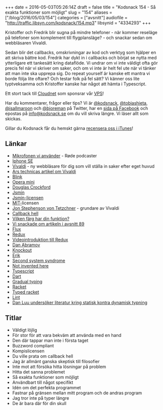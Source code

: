 +++
date = 2016-05-03T05:26:14Z
draft = false
title = "Kodsnack 154 - Så exakta funktioner som möjligt"
slug = "154"
aliases = ["/blog/2016/05/03/154"]
categories = ["avsnitt"]
audiofile = "http://traffic.libsyn.com/kodsnack/154.mp3"
libsynid = "4334293"
+++

Kristoffer och Fredrik blir sugna på mindre telefoner - när kommer reseläge på telefoner som komplement till flygplansläge? - och snackar sedan om webbläsaren Vivaldi.

Sedan blir det callbacks, omskrivningar av kod och verktyg som hjälper en att skriva bättre kod. Fredrik har dykt in i callbacks och börjat se nytta med ytterligare ett tankesätt kring dataflöde. Vi undrar om vi inte väldigt ofta gör precis fel när vi skriver om saker, och om vi inte är helt fel ute när vi tänker att man inte ska upprepa sig. Do repeat yourself är kanske ett mantra vi borde följa lite oftare? Och testar folk på fel sätt? Vi känner oss lite typtveksamma och Kristoffer kanske har något att hämta i Typescript.

Ett stort tack till [Cloudnet](http://www.cloudnet.se) som sponsrar vår [VPS](http://en.wikipedia.org/wiki/Virtual_private_server)!

Har du kommentarer, frågor eller tips? Vi är [@kodsnack](https://www.twitter.com/kodsnack), [@tobiashieta](https://www.twitter.com/tobiashieta), [@isallmaroon](https://www.twitter.com/isallmaroon) och [@bjoreman](https://www.twitter.com/bjoreman) på Twitter, har en [sida på Facebook](https://www.facebook.com/kodsnack) och epostas på [info@kodsnack.se](mailto:info@kodsnack.se) om du vill skriva längre. Vi läser allt som skickas.

Gillar du Kodsnack får du hemskt gärna [recensera oss i iTunes](http://itunes.apple.com/se/podcast/kodsnack/id561631498?l=en)!

## Länkar ##
* [Mikrofonen vi använder](http://www.rode.com/microphones/podcaster) - Røde podcaster
* [Iphone SE](https://en.wikipedia.org/wiki/IPhone_SE)
* [Vivaldi](https://vivaldi.com/) - ny webbläsare för dig som vill ställa in saker efter eget huvud
* [Ars technicas artikel om Vivaldi](http://arstechnica.com/information-technology/2016/04/even-at-1-0-vivaldi-closes-in-on-the-cure-for-the-common-browser/2/)
* [Blink](https://en.wikipedia.org/wiki/Blink_%28web_engine%29)
* [Opera mini](https://en.wikipedia.org/wiki/Opera_Mini)
* [Douglas Crockford](https://en.wikipedia.org/wiki/Douglas_Crockford)
* [Jsmin](http://www.crockford.com/javascript/jsmin.html)
* [Jsmin-licensen](https://en.wikipedia.org/wiki/Douglas_Crockford#.22Good.2C_not_Evil.22)
* [MIT-](https://en.wikipedia.org/wiki/MIT_License)licensen
* [Jon Stephenson von Tetzchner](https://en.wikipedia.org/wiki/Jon_Stephenson_von_Tetzchner) - grundare av Vivaldi
* [Callback hell](http://callbackhell.com/)
* [Vilken färg har din funktion?](http://journal.stuffwithstuff.com/2015/02/01/what-color-is-your-function/)
* [Vi snackade om artikeln i avsnitt 89](http://kodsnack.se/89/)
* [Flux](https://facebook.github.io/react/docs/flux-overview.html)
* [Redux](http://redux.js.org/index.html)
* [Videointroduktion till Redux](https://egghead.io/series/getting-started-with-redux)
* [Dan Abramov](https://twitter.com/dan_abramov?lang=sv)
* [Knockout](http://knockoutjs.com/)
* [Erik](https://twitter.com/erikbrannstrom)
* [Second system syndrome](https://en.wikipedia.org/wiki/Second-system_effect)
* [Not invented here](https://en.wikipedia.org/wiki/Not_invented_here)
* [Typescript](https://en.wikipedia.org/wiki/TypeScript)
* [Dart](https://en.wikipedia.org/wiki/Dart_%28programming_language%29)
* [Gradual typing](https://en.wikipedia.org/wiki/Gradual_typing)
* [Racket](https://en.wikipedia.org/wiki/Racket_%28programming_language%29)
* [Typed racket](http://docs.racket-lang.org/ts-guide/)
* [Lint](https://en.wikipedia.org/wiki/Lint_%28software%29)
* [Dan Luu undersöker literatur kring statisk kontra dynamisk typning](http://danluu.com/empirical-pl/)

## Titlar ##
* Väldigt löjlig
* För stor för att vara bekväm att använda med en hand
* Den där tappar man inte i första taget
* Buzzword compliant
* Kompislicensen
* Du ville prata om callback hell
* Jag är allmänt ganska skeptisk till filosofier
* Inte mot att försöka hitta lösningar på problem
* Hitta det sanna problemet
* Så exakta funktioner som möjligt
* Användbart till något specifikt
* Idén om det perfekta programmet
* Fastnar på gränsen mellan mitt program och de andras program
* Jag tror inte på typer längre
* De är bara där för din skull